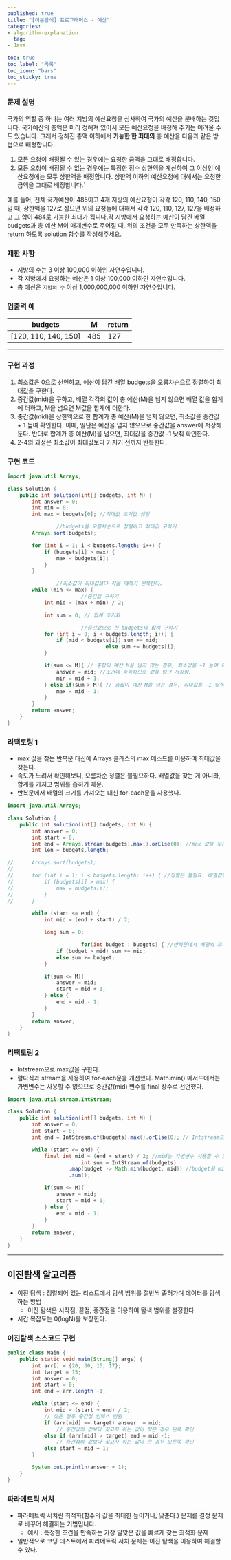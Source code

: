 ```yaml
---
published: true
title: "[이분탐색] 프로그래머스 - 예산"
categories:
- algorithm-explanation
  tag:
- Java

toc: true
toc_label: "목록"
toc_icon: "bars"
toc_sticky: true
---
```


### 문제 설명

국가의 역할 중 하나는 여러 지방의 예산요청을 심사하여 국가의 예산을 분배하는 것입니다. 국가예산의 총액은 미리 정해져 있어서 모든 예산요청을 배정해 주기는 어려울 수도 있습니다. 그래서 정해진 총액 이하에서 **가능한 한 최대의** 총 예산을 다음과 같은 방법으로 배정합니다.

1. 모든 요청이 배정될 수 있는 경우에는 요청한 금액을 그대로 배정합니다.
2. 모든 요청이 배정될 수 없는 경우에는 특정한 정수 상한액을 계산하여 그 이상인 예산요청에는 모두 상한액을 배정합니다.
   상한액 이하의 예산요청에 대해서는 요청한 금액을 그대로 배정합니다.`

예를 들어, 전체 국가예산이 485이고 4개 지방의 예산요청이 각각 120, 110, 140, 150일 때, 상한액을 127로 잡으면 위의 요청들에 대해서 각각 120, 110, 127, 127을 배정하고 그 합이 484로 가능한 최대가 됩니다.각 지방에서 요청하는 예산이 담긴 배열 budgets과 총 예산 M이 매개변수로 주어질 때, 위의 조건을 모두 만족하는 상한액을 return 하도록 solution 함수를 작성해주세요.

### 제한 사항

- 지방의 수는 3 이상 100,000 이하인 자연수입니다.
- 각 지방에서 요청하는 예산은 1 이상 100,000 이하인 자연수입니다.
- 총 예산은 `지방의 수` 이상 1,000,000,000 이하인 자연수입니다.

### 입출력 예

| budgets | M | return |
| --- | --- | --- |
| [120, 110, 140, 150] | 485 | 127 |

---

### 구현 과정

1. 최소값은 0으로 선언하고, 예산이 담긴 배열 budgets을 오름차순으로 정렬하여 최대값을 구한다.
2. 중간값(mid)을 구하고,  배열 각각의 값이 총 예산(M)을 넘지 않으면 배열 값을 합계에 더하고, M을 넘으면 M값을 합계에 더한다.
3. 중간값(mid)을 상한액으로 한 합계가 총 예산(M)을 넘지 않으면, 최소값을 중간값 + 1 높여 확인한다. 이때, 일단은 예산을 넘지 않으므로 중간값을 answer에 저장해둔다. 반대로 합계가 총 예산(M)을 넘으면, 최대값을 중간값 -1 낮춰 확인한다.
4. 2-4의 과정은 최소값이 최대값보다 커지기 전까지 반복한다.

### 구현 코드

```java
import java.util.Arrays;

class Solution {
    public int solution(int[] budgets, int M) {
        int answer = 0;
        int min = 0;
        int max = budgets[0]; //최대값 초기값 셋팅

				//budgets을 오름차순으로 정렬하고 최대값 구하기
        Arrays.sort(budgets);

        for (int i = 1; i < budgets.length; i++) {
            if (budgets[i] > max) {
                max = budgets[i];
            }
        }

				//최소값이 최대값보다 작을 때까지 반복한다.
        while (min <= max) {
						//중간값 구하기
            int mid = (max + min) / 2;

            int sum = 0; // 합계 초기화

						//중간값으로 한 budgets의 합계 구하기
            for (int i = 0; i < budgets.length; i++) {
                if (mid < budgets[i]) sum += mid;
								else sum += budgets[i];
            }

            if(sum <= M){ // 총합이 예산 M을 넘지 않는 경우, 최소값을 +1 높여 확인한다.  
                answer = mid; //조건에 충족하므로 값을 일단 저장함.
                min = mid + 1;
            } else if(sum > M){ // 총합이 예산 M을 넘는 경우, 최대값을 -1 낮춰 확인한다.
                max = mid - 1;
            }
        }
        return answer;
    }
}
```

### 리팩토링 1

- max 값을 찾는 반복문 대신에 Arrays 클래스의 max 메소드를 이용하여 최대값을 찾는다.
- 속도가 느려서 확인해보니, 오름차순 정렬은 불필요하다. 배열값을 찾는 게 아니라, 합계를 가지고 범위를 좁히기 때문.
- 반복문에서 배열의 크기를 가져오는 대신 for-each문을 사용했다.

```java
import java.util.Arrays;

class Solution {
    public int solution(int[] budgets, int M) {
        int answer = 0;
        int start = 0;
        int end = Arrays.stream(budgets).max().orElse(0); //max 값을 찾는 반복문 대신에 Arrays 클래스의 max 메소드를 이용하여 최대값을 찾는다. 
        int len = budgets.length;

//      Arrays.sort(budgets);
//
//      for (int i = 1; i < budgets.length; i++) { //정렬은 불필요. 배열값을 찾는 게 아니라, 합계를 가지고 범위를 좁히기 때문.
//          if (budgets[i] > max) {
//              max = budgets[i];
//          }
//      }

        while (start <= end) {
            int mid = (end + start) / 2;

            long sum = 0;

						for(int budget : budgets) { //반복문에서 배열의 크기를 가져오는 대신 for-each문을 사용함.
                if (budget > mid) sum += mid;
                else sum += budget;
            }

            if(sum <= M){ 
                answer = mid; 
                start = mid + 1;
            } else { 
                end = mid - 1;
            }
        }
        return answer;
    }
}
```

### 리팩토링 2

- Intstream으로 max값을 구한다.
- 람다식과 stream을 사용하여 for-each문을 개선했다. Math.min() 메서드에서는 가변변수는 사용할 수 없으므로 중간값(mid) 변수를 final 상수로 선언했다.

```java
import java.util.stream.IntStream;

class Solution {
    public int solution(int[] budgets, int M) {
        int answer = 0;
        int start = 0;
        int end = IntStream.of(budgets).max().orElse(0); // Intstream으로 max값을 찾을 수 있다.

        while (start <= end) {
            final int mid = (end + start) / 2; //mid는 가변변수 사용할 수 없으므로 final 상수로 바꿔준다.
						int sum = IntStream.of(budgets)
                    .map(budget -> Math.min(budget, mid)) //budget을 mid와 비교하여 작은 값을 선택한다.
                    .sum();

            if(sum <= M){ 
                answer = mid; 
                start = mid + 1;
            } else { 
                end = mid - 1;
            }
        }
        return answer;
    }
}
```

---

## 이진탐색 알고리즘

- 이진 탐색 : 정렬되어 있는 리스트에서 탐색 범위를 절반씩 좁혀가며 데이터를 탐색하는 방법
    - 이진 탐색은 시작점, 끝점, 중간점을 이용하여 탐색 범위를 설정한다.
- 시간 복잡도는 0(logN)을 보장한다.

### 이진탐색 소스코드 구현

```java
public class Main {
    public static void main(String[] args) {
        int arr[] = {20, 30, 15, 17};
        int target = 15; 
        int answer = 0;
        int start = 0;
        int end = arr.length -1; 

        while (start <= end) {
            int mid = (start + end) / 2;
            // 찾은 경우 중간점 인덱스 반환
            if (arr[mid] == target) answer  = mid;
                // 중간값의 값보다 찾고자 하는 값이 작은 경우 왼쪽 확인
            else if (arr[mid] > target) end = mid -1;
                // 중간점의 값보다 찾고자 하는 값이 큰 경우 오른쪽 확인
            else start = mid + 1;
        }

        System.out.println(answer + 1);
    }
}
```

### 파라메트릭 서치

- 파라메트릭 서치란 최적화(함수의 값을 최대한 높이거나, 낮춘다.)  문제를 결정 문제로 바꾸어 해결하는 기법입니다.
    - 예시 : 특정한 조건을 만족하는 가장 알맞은 값을 빠르게 찾는 최적화 문제
- 일반적으로 코딩 테스트에서 파라메트릭 서치 문제는 이진 탐색을 이용하여 해결할 수 있다.